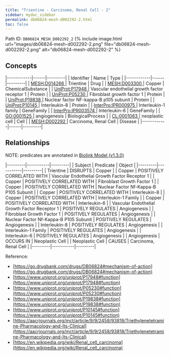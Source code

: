 ```yaml
---
title: "Trientine - Carcinoma, Renal Cell - 2"
sidebar: mydoc_sidebar
permalink: db06824-mesh-d002292-2.html
toc: false 
---
```



Path ID: `DB06824_MESH_D002292_2`
{% include image.html url="images/db06824-mesh-d002292-2.png" file="db06824-mesh-d002292-2.png" alt="db06824-mesh-d002292-2" %}

## Concepts

|------------|------|---------|
| Identifier | Name | Type    |
|------------|------|---------|
| <a href="https://identifiers.org/MESH:D014266">MESH:D014266 </a> | Trientine | Drug |
| <a href="https://identifiers.org/MESH:D003300">MESH:D003300 </a> | Copper | ChemicalSubstance |
| <a href="https://identifiers.org/UniProt:P17948">UniProt:P17948 </a> | Vascular endothelial growth factor receptor 1 | Protein |
| <a href="https://identifiers.org/UniProt:P05230">UniProt:P05230 </a> | Fibroblast growth factor 1 | Protein |
| <a href="https://identifiers.org/UniProt:P19838">UniProt:P19838 </a> | Nuclear factor NF-kappa-B p105 subunit | Protein |
| <a href="https://identifiers.org/UniProt:P10145">UniProt:P10145 </a> | Interleukin-8 | Protein |
| <a href="https://identifiers.org/InterPro:IPR000975">InterPro:IPR000975 </a> | Interleukin-1 family | GeneFamily |
| <a href="https://identifiers.org/InterPro:IPR003574">InterPro:IPR003574 </a> | Interleukin-6 | GeneFamily |
| <a href="https://identifiers.org/GO:0001525">GO:0001525 </a> | angiogenesis | BiologicalProcess |
| <a href="https://identifiers.org/CL:0001063">CL:0001063 </a> | neoplastic cell | Cell |
| <a href="https://identifiers.org/MESH:D002292">MESH:D002292 </a> | Carcinoma, Renal Cell | Disease |
|------------|------|---------|

## Relationships


NOTE: predicates are annotated in <a href="https://github.com/biolink/biolink-model/releases/tag/v1.3.0">Biolink Model (v1.3.0)</a>

|---------|-----------|---------|
| Subject | Predicate | Object  |
|---------|-----------|---------|
| Trientine | DISRUPTS | Copper |
| Copper | POSITIVELY CORRELATED WITH | Vascular Endothelial Growth Factor Receptor 1 |
| Copper | POSITIVELY CORRELATED WITH | Fibroblast Growth Factor 1 |
| Copper | POSITIVELY CORRELATED WITH | Nuclear Factor Nf-Kappa-B P105 Subunit |
| Copper | POSITIVELY CORRELATED WITH | Interleukin-8 |
| Copper | POSITIVELY CORRELATED WITH | Interleukin-1 Family |
| Copper | POSITIVELY CORRELATED WITH | Interleukin-6 |
| Vascular Endothelial Growth Factor Receptor 1 | POSITIVELY REGULATES | Angiogenesis |
| Fibroblast Growth Factor 1 | POSITIVELY REGULATES | Angiogenesis |
| Nuclear Factor Nf-Kappa-B P105 Subunit | POSITIVELY REGULATES | Angiogenesis |
| Interleukin-8 | POSITIVELY REGULATES | Angiogenesis |
| Interleukin-1 Family | POSITIVELY REGULATES | Angiogenesis |
| Interleukin-6 | POSITIVELY REGULATES | Angiogenesis |
| Angiogenesis | OCCURS IN | Neoplastic Cell |
| Neoplastic Cell | CAUSES | Carcinoma, Renal Cell |
|---------|-----------|---------|

Reference: 
  - [https://go.drugbank.com/drugs/DB06824#mechanism-of-action](https://go.drugbank.com/drugs/DB06824#mechanism-of-action)
  - [https://www.uniprot.org/uniprot/P17948#function](https://www.uniprot.org/uniprot/P17948#function)
  - [https://www.uniprot.org/uniprot/P05230#function](https://www.uniprot.org/uniprot/P05230#function)
  - [https://www.uniprot.org/uniprot/P19838#function](https://www.uniprot.org/uniprot/P19838#function)
  - [https://www.uniprot.org/uniprot/P10145#function](https://www.uniprot.org/uniprot/P10145#function)
  - [https://aacrjournals.org/mct/article/9/9/2458/93818/Triethylenetetramine-Pharmacology-and-Its-Clinical](https://aacrjournals.org/mct/article/9/9/2458/93818/Triethylenetetramine-Pharmacology-and-Its-Clinical)
  - [https://en.wikipedia.org/wiki/Renal_cell_carcinoma](https://en.wikipedia.org/wiki/Renal_cell_carcinoma)
